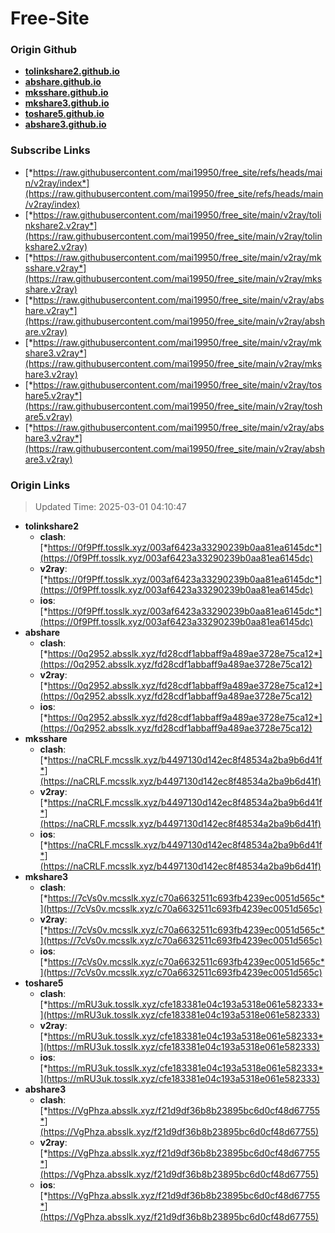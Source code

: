 # Free-Site

### Origin Github

- [**tolinkshare2.github.io**](https://github.com/tolinkshare2/tolinkshare2.github.io)
- [**abshare.github.io**](https://github.com/abshare/abshare.github.io)
- [**mksshare.github.io**](https://github.com/mksshare/mksshare.github.io)
- [**mkshare3.github.io**](https://github.com/mkshare3/mkshare3.github.io)
- [**toshare5.github.io**](https://github.com/toshare5/toshare5.github.io)
- [**abshare3.github.io**](https://github.com/abshare3/abshare3.github.io)

### Subscribe Links

- [*https://raw.githubusercontent.com/mai19950/free_site/refs/heads/main/v2ray/index*](https://raw.githubusercontent.com/mai19950/free_site/refs/heads/main/v2ray/index)
- [*https://raw.githubusercontent.com/mai19950/free_site/main/v2ray/tolinkshare2.v2ray*](https://raw.githubusercontent.com/mai19950/free_site/main/v2ray/tolinkshare2.v2ray)
- [*https://raw.githubusercontent.com/mai19950/free_site/main/v2ray/mksshare.v2ray*](https://raw.githubusercontent.com/mai19950/free_site/main/v2ray/mksshare.v2ray)
- [*https://raw.githubusercontent.com/mai19950/free_site/main/v2ray/abshare.v2ray*](https://raw.githubusercontent.com/mai19950/free_site/main/v2ray/abshare.v2ray)
- [*https://raw.githubusercontent.com/mai19950/free_site/main/v2ray/mkshare3.v2ray*](https://raw.githubusercontent.com/mai19950/free_site/main/v2ray/mkshare3.v2ray)
- [*https://raw.githubusercontent.com/mai19950/free_site/main/v2ray/toshare5.v2ray*](https://raw.githubusercontent.com/mai19950/free_site/main/v2ray/toshare5.v2ray)
- [*https://raw.githubusercontent.com/mai19950/free_site/main/v2ray/abshare3.v2ray*](https://raw.githubusercontent.com/mai19950/free_site/main/v2ray/abshare3.v2ray)

### Origin Links

> Updated Time: 2025-03-01 04:10:47

- **tolinkshare2**
  - **clash**: [*https://0f9Pff.tosslk.xyz/003af6423a33290239b0aa81ea6145dc*](https://0f9Pff.tosslk.xyz/003af6423a33290239b0aa81ea6145dc)
  - **v2ray**: [*https://0f9Pff.tosslk.xyz/003af6423a33290239b0aa81ea6145dc*](https://0f9Pff.tosslk.xyz/003af6423a33290239b0aa81ea6145dc)
  - **ios**: [*https://0f9Pff.tosslk.xyz/003af6423a33290239b0aa81ea6145dc*](https://0f9Pff.tosslk.xyz/003af6423a33290239b0aa81ea6145dc)
- **abshare**
  - **clash**: [*https://0q2952.absslk.xyz/fd28cdf1abbaff9a489ae3728e75ca12*](https://0q2952.absslk.xyz/fd28cdf1abbaff9a489ae3728e75ca12)
  - **v2ray**: [*https://0q2952.absslk.xyz/fd28cdf1abbaff9a489ae3728e75ca12*](https://0q2952.absslk.xyz/fd28cdf1abbaff9a489ae3728e75ca12)
  - **ios**: [*https://0q2952.absslk.xyz/fd28cdf1abbaff9a489ae3728e75ca12*](https://0q2952.absslk.xyz/fd28cdf1abbaff9a489ae3728e75ca12)
- **mksshare**
  - **clash**: [*https://naCRLF.mcsslk.xyz/b4497130d142ec8f48534a2ba9b6d41f*](https://naCRLF.mcsslk.xyz/b4497130d142ec8f48534a2ba9b6d41f)
  - **v2ray**: [*https://naCRLF.mcsslk.xyz/b4497130d142ec8f48534a2ba9b6d41f*](https://naCRLF.mcsslk.xyz/b4497130d142ec8f48534a2ba9b6d41f)
  - **ios**: [*https://naCRLF.mcsslk.xyz/b4497130d142ec8f48534a2ba9b6d41f*](https://naCRLF.mcsslk.xyz/b4497130d142ec8f48534a2ba9b6d41f)
- **mkshare3**
  - **clash**: [*https://7cVs0v.mcsslk.xyz/c70a6632511c693fb4239ec0051d565c*](https://7cVs0v.mcsslk.xyz/c70a6632511c693fb4239ec0051d565c)
  - **v2ray**: [*https://7cVs0v.mcsslk.xyz/c70a6632511c693fb4239ec0051d565c*](https://7cVs0v.mcsslk.xyz/c70a6632511c693fb4239ec0051d565c)
  - **ios**: [*https://7cVs0v.mcsslk.xyz/c70a6632511c693fb4239ec0051d565c*](https://7cVs0v.mcsslk.xyz/c70a6632511c693fb4239ec0051d565c)
- **toshare5**
  - **clash**: [*https://mRU3uk.tosslk.xyz/cfe183381e04c193a5318e061e582333*](https://mRU3uk.tosslk.xyz/cfe183381e04c193a5318e061e582333)
  - **v2ray**: [*https://mRU3uk.tosslk.xyz/cfe183381e04c193a5318e061e582333*](https://mRU3uk.tosslk.xyz/cfe183381e04c193a5318e061e582333)
  - **ios**: [*https://mRU3uk.tosslk.xyz/cfe183381e04c193a5318e061e582333*](https://mRU3uk.tosslk.xyz/cfe183381e04c193a5318e061e582333)
- **abshare3**
  - **clash**: [*https://VgPhza.absslk.xyz/f21d9df36b8b23895bc6d0cf48d67755*](https://VgPhza.absslk.xyz/f21d9df36b8b23895bc6d0cf48d67755)
  - **v2ray**: [*https://VgPhza.absslk.xyz/f21d9df36b8b23895bc6d0cf48d67755*](https://VgPhza.absslk.xyz/f21d9df36b8b23895bc6d0cf48d67755)
  - **ios**: [*https://VgPhza.absslk.xyz/f21d9df36b8b23895bc6d0cf48d67755*](https://VgPhza.absslk.xyz/f21d9df36b8b23895bc6d0cf48d67755)
